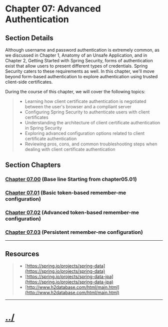 # Chapter 07: Advanced Authentication


## Section Details

Although username and password authentication is extremely common, as we discussed in
Chapter 1, Anatomy of an Unsafe Application, and in Chapter 2, Getting Started with Spring
Security, forms of authentication exist that allow users to present different types of
credentials. Spring Security caters to these requirements as well. In this chapter, we'll move
beyond form-based authentication to explore authentication using trusted client-side
certificates.

During the course of this chapter, we will cover the following topics:
> * Learning how client certificate authentication is negotiated between the user's browser and a compliant server
> * Configuring Spring Security to authenticate users with client certificates
> * Understanding the architecture of client certificate authentication in Spring Security
> * Exploring advanced configuration options related to client certificate authentication
> * Reviewing pros, cons, and common troubleshooting steps when dealing with client certificate authentication

## Section Chapters

### [Chapter 07.00](./chapter07.00/README.md) (Base line Starting from chapter05.01)

### [Chapter 07.01](./chapter07.01/README.md) (Basic token-based remember-me configuration)

### [Chapter 07.02](./chapter07.02/README.md) (Advanced token-based remember-me configuration)

### [Chapter 07.03](./chapter07.03/README.md) (Persistent remember-me configuration)

---

## Resources
> * [https://spring.io/projects/spring-data](https://spring.io/projects/spring-data)
> * [https://spring.io/projects/spring-data-jpa](https://spring.io/projects/spring-data-jpa)
> * [http://www.h2database.com/html/main.html](http://www.h2database.com/html/main.html)

---

# [../](../README.md)
